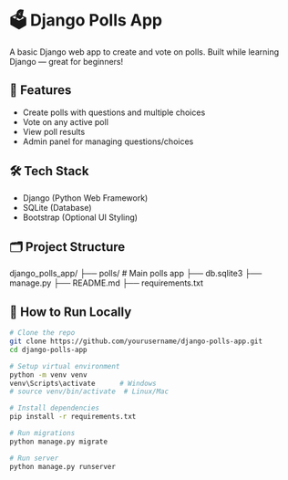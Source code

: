 # 🗳️ Django Polls App

A basic Django web app to create and vote on polls. Built while learning Django — great for beginners!

## 🧩 Features

- Create polls with questions and multiple choices
- Vote on any active poll
- View poll results
- Admin panel for managing questions/choices

## 🛠️ Tech Stack

- Django (Python Web Framework)
- SQLite (Database)
- Bootstrap (Optional UI Styling)

## 🗂️ Project Structure

django_polls_app/
├── polls/            # Main polls app
├── db.sqlite3
├── manage.py
├── README.md
├── requirements.txt

## 🚀 How to Run Locally

```bash
# Clone the repo
git clone https://github.com/yourusername/django-polls-app.git
cd django-polls-app

# Setup virtual environment
python -m venv venv
venv\Scripts\activate      # Windows
# source venv/bin/activate  # Linux/Mac

# Install dependencies
pip install -r requirements.txt

# Run migrations
python manage.py migrate

# Run server
python manage.py runserver





